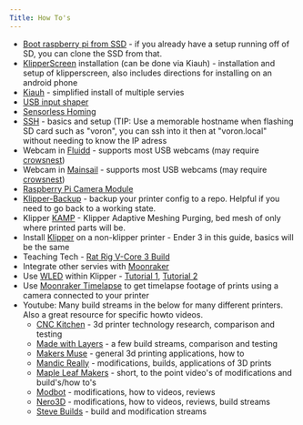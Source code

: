 ```yaml
---
Title: How To's
---
```

- [Boot raspberry pi from SSD](https://www.makeuseof.com/how-to-boot-raspberry-pi-ssd-permanent-storage/) - if you already have a setup running off of SD, you can clone the SSD from that.
- [KlipperScreen](https://klipperscreen.github.io/KlipperScreen/Installation/) installation (can be done via Kiauh) - installation and setup of klipperscreen, also includes directions for installing on an android phone
- [Kiauh](https://github.com/dw-0/kiauh) - simplified install of multiple servies
- [USB input shaper](https://www.youtube.com/watch?v=W_VHbT_tsZw&t=584s)
- [Sensorless Homing](https://github.com/VoronDesign/Voron-Documentation/blob/main/community/howto/clee/sensorless_xy_homing.md)
- [SSH](https://github.com/VoronDesign/Voron-Documentation/blob/main/build/software/ssh.md) - basics and setup (TIP: Use a memorable hostname when flashing SD card such as "voron", you can ssh into it then at "voron.local" without needing to know the IP adress
- Webcam in [Fluidd](https://docs.fluidd.xyz/features/cameras) - supports most USB webcams (may require [crowsnest](https://docs.fluidd.xyz/features/cameras#crowsnest-support))
- Webcam in [Mainsail](https://docs.mainsail.xyz/overview/settings/webcams) - supports most USB webcams (may require [crowsnest](https://crowsnest.mainsail.xyz/))
- [Raspberry Pi Camera Module](https://www.raspberrypi.com/documentation/accessories/camera.html)
- [Klipper-Backup](https://staubgeborener.github.io/klipper-backup/) - backup your printer config to a repo. Helpful if you need to go back to a working state.
- Klipper [KAMP](https://github.com/kyleisah/Klipper-Adaptive-Meshing-Purging) - Klipper Adaptive Meshing Purging, bed mesh of only where printed parts will be.
- Install [Klipper](https://www.obico.io/blog/install-klipper-ender-3/) on a non-klipper printer - Ender 3 in this guide, basics will be the same
- Teaching Tech - [Rat Rig V-Core 3 Build](https://www.obico.io/blog/install-klipper-ender-3/)
- Integrate other servies with [Moonraker](https://moonraker.readthedocs.io/en/latest/configuration/)
- Use [WLED](https://kno.wled.ge/) within Klipper - [Tutorial 1](https://github.com/dtjager/3D-Printing-Resources/blob/main/misc%20pages/WLED.md), [Tutorial 2](https://github.com/Gliptopolis/WLED_Klipper)
- Use [Moonraker Timelapse](https://github.com/mainsail-crew/moonraker-timelapse) to get timelapse footage of prints using a camera connected to your printer
- Youtube:
    Many build streams in the below for many different printers. Also a great resource for specific howto videos.
    - [CNC Kitchen](https://www.youtube.com/@CNCKitchen) - 3d printer technology research, comparison and testing
    - [Made with Layers](https://www.youtube.com/@MadeWithLayers) - a few build streams, comparison and testing
    - [Makers Muse](https://www.youtube.com/@MakersMuse) - general 3d printing applications, how to
    - [Mandic Really](https://www.youtube.com/@MandicReally) - modifications, builds, applications of 3D prints
    - [Maple Leaf Makers](https://www.youtube.com/@MapleLeafMakers/featured) - short, to the point video's of modifications and build's/how to's
    - [Modbot](https://www.youtube.com/@ModBotArmy) - modifications, how to videos, reviews
    - [Nero3D](https://www.youtube.com/@CanuckCreator) - modifications, how to videos, reviews, build streams
    - [Steve Builds](https://www.youtube.com/@SteveBuilds) - build and modification streams
